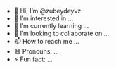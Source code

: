 - 👋 Hi, I’m @zubeydeyvz
- 👀 I’m interested in ...
- 🌱 I’m currently learning ...
- 💞️ I’m looking to collaborate on ...
- 📫 How to reach me ...
- 😄 Pronouns: ...
- ⚡ Fun fact: ...

<!---
zubeydeyvz/zubeydeyvz is a ✨ special ✨ repository because its `README.md` (this file) appears on your GitHub profile.
You can click the Preview link to take a look at your changes.
--->
